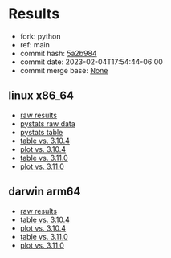 # Results

- fork: python
- ref: main
- commit hash: [5a2b984](https://github.com/python/cpython/commit/5a2b984)
- commit date: 2023-02-04T17:54:44-06:00
- commit merge base: [None](https://github.com/python/cpython/commit/None)

## linux x86_64

- [raw results](bm-20230204-linux-x86_64-python-main-3.12.0a4%2B-5a2b984.json)
- [pystats raw data](bm-20230204-linux-x86_64-python-main-3.12.0a4%2B-5a2b984-pystats.json)
- [pystats table](bm-20230204-linux-x86_64-python-main-3.12.0a4%2B-5a2b984-pystats.md)
- [table vs. 3.10.4](bm-20230204-linux-x86_64-python-main-3.12.0a4%2B-5a2b984-vs-3.10.4.md)
- [plot vs. 3.10.4](bm-20230204-linux-x86_64-python-main-3.12.0a4%2B-5a2b984-vs-3.10.4.png)
- [table vs. 3.11.0](bm-20230204-linux-x86_64-python-main-3.12.0a4%2B-5a2b984-vs-3.11.0.md)
- [plot vs. 3.11.0](bm-20230204-linux-x86_64-python-main-3.12.0a4%2B-5a2b984-vs-3.11.0.png)

## darwin arm64

- [raw results](bm-20230204-darwin-arm64-python-main-3.12.0a4%2B-5a2b984.json)
- [table vs. 3.10.4](bm-20230204-darwin-arm64-python-main-3.12.0a4%2B-5a2b984-vs-3.10.4.md)
- [plot vs. 3.10.4](bm-20230204-darwin-arm64-python-main-3.12.0a4%2B-5a2b984-vs-3.10.4.png)
- [table vs. 3.11.0](bm-20230204-darwin-arm64-python-main-3.12.0a4%2B-5a2b984-vs-3.11.0.md)
- [plot vs. 3.11.0](bm-20230204-darwin-arm64-python-main-3.12.0a4%2B-5a2b984-vs-3.11.0.png)

